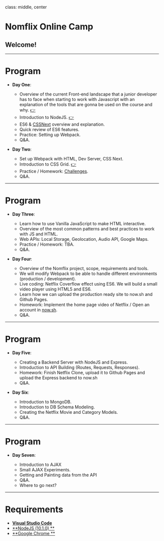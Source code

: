 class: middle, center

# Nomflix Online Camp

## Welcome!

---

# Program

- **Day One**:

  - Overview of the current Front-end landscape that a junior developer has to face when starting to work with Javascript with an explanation of the tools that are gonna be used on the course and why. [👉](/nomflix-materials/landscape/)
  - Introduction to NodeJS. [👉](/nomflix-materials/introToNode/)
  - ES6 & [CSSNext](http://cssnext.io/) overview and explanation.
  - Quick review of ES6 features.
  - Practice: Setting up Webpack.
  - Q&A.

- **Day Two**:

  - Set up Webpack with HTML, Dev Server, CSS Next.
  - Introduction to CSS Grid. [👉](/nomflix-materials/cssGridIntro/)
  - Practice / Homework: [Challenges](/nomflix-materials/cssGridIntro/challenges).
  - Q&A.

---

# Program

- **Day Three**:

  - Learn how to use Vanilla JavaScript to make HTML interactive.
  - Overview of the most common patterns and best practices to work with JS and HTML.
  - Web APIs: Local Storage, Geolocation, Audio API, Google Maps.
  - Practice / Homework: TBA.
  - Q&A.

- **Day Four**:

  - Overview of the Nomflix project, scope, requirements and tools.
  - We will modify Webpack to be able to handle different environments (production / development).
  - Live coding: Netflix Coverflow effect using ES6. We will build a small video player using HTML5 and ES6.
  - Learn how we can upload the production ready site to now.sh and Github Pages.
  - Homework: Implement the home page video of Netflix / Open an account in [now.sh](https://zeit.co/now).
  - Q&A.

---

# Program

- **Day Five**:

  - Creating a Backend Server with NodeJS and Express.
  - Introduction to API Building (Routes, Requests, Responses).
  - Homework: Finish Netflix Clone, upload it to Github Pages and upload the Express backend to now.sh
  - Q&A.

- **Day Six**:

  - Introduction to MongoDB.
  - Introduction to DB Schema Modeling.
  - Creating the Netflix Movie and Category Models.
  - Q&A.

---

# Program

- **Day Seven**:

  - Introduction to AJAX
  - Small AJAX Experiments.
  - Getting and Painting data from the API
  - Q&A.
  - Where to go next?

---

# Requirements

- [**Visual Studio Code**](https://www.google.com)
- [**NodeJS (10.1.0) **](https://www.google.com)
- [**Google Chrome **](https://www.google.com/chrome/)

